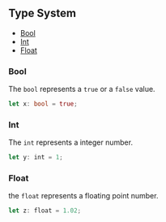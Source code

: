## Type System

* [Bool](#bool)
* [Int](#int)
* [Float](#float)

### Bool
The `bool` represents a `true` or a `false` value.
```rust
let x: bool = true;
```

### Int
The `int` represents a integer number.
```rust
let y: int = 1;
```

### Float
the `float` represents a floating point number.
```rust
let z: float = 1.02;
